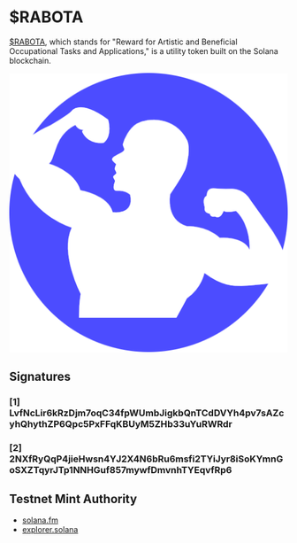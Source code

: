 # $RABOTA

[$RABOTA](https://prorobot.ai/introducing-rabota-the-useful-work-token-on-solana), which stands for "Reward for Artistic and Beneficial Occupational Tasks and Applications," is a utility token built on the Solana blockchain.

![PROROBOT](assets/rabotaToken.png)

## Signatures

### [1] LvfNcLir6kRzDjm7oqC34fpWUmbJigkbQnTCdDVYh4pv7sAZcyhQhythZP6Qpc5PxFFqKBUyM5ZHb33uYuRWRdr

### [2] 2NXfRyQqP4jieHwsn4YJ2X4N6bRu6msfi2TYiJyr8iSoKYmnGoSXZTqyrJTp1NNHGuf857mywfDmvnhTYEqvfRp6

## Testnet Mint Authority

- [solana.fm](https://solana.fm/address/rabpv2nxTLxdVv2SqzoevxXmSD2zaAmZGE79htseeeq/tokens?cluster=testnet-solana)
- [explorer.solana](https://explorer.solana.com/address/rabpv2nxTLxdVv2SqzoevxXmSD2zaAmZGE79htseeeq?cluster=testnet)
